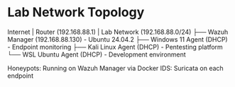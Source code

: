 # Lab Network Topology

Internet
    |
Router (192.168.88.1)
    |
Lab Network (192.168.88.0/24)
    ├── Wazuh Manager (192.168.88.130) - Ubuntu 24.04.2
    ├── Windows 11 Agent (DHCP) - Endpoint monitoring
    ├── Kali Linux Agent (DHCP) - Pentesting platform
    └── WSL Ubuntu Agent (DHCP) - Development environment

Honeypots: Running on Wazuh Manager via Docker
IDS: Suricata on each endpoint